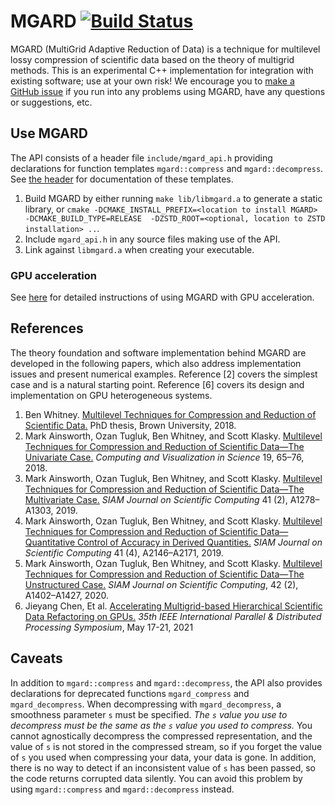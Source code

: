# MGARD [![Build Status][travis status]][travis]

MGARD (MultiGrid Adaptive Reduction of Data) is a technique for multilevel lossy compression of scientific data based on the theory of multigrid methods.
This is an experimental C++ implementation for integration with existing software; use at your own risk!
We encourage you to [make a GitHub issue][issue form] if you run into any problems using MGARD, have any questions or suggestions, etc.

## Use MGARD

The API consists of a header file `include/mgard_api.h` providing declarations for function templates `mgard::compress` and `mgard::decompress`.
See [the header][api] for documentation of these templates.

1. Build MGARD by either running `make lib/libmgard.a` to generate a static library, or `cmake -DCMAKE_INSTALL_PREFIX=<location to install MGARD> -DCMAKE_BUILD_TYPE=RELEASE  -DZSTD_ROOT=<optional, location to ZSTD installation> ..`.
2. Include `mgard_api.h` in any source files making use of the API.
3. Link against `libmgard.a` when creating your executable.

### GPU acceleration
See [here][gpu] for detailed instructions of using MGARD with GPU acceleration.

[travis]: https://travis-ci.org/CODARcode/MGARD
[travis status]: https://travis-ci.org/CODARcode/MGARD.svg?branch=master
[issue form]: https://github.com/CODARcode/MGARD/issues/new/choose
[api]: include/mgard_api.h
[gpu]: README_MGARD_GPU.md
## References

The theory foundation and software implementation behind MGARD are developed in the following papers, which also address implementation issues and present numerical examples.
Reference [2] covers the simplest case and is a natural starting point.
Reference [6] covers its design and implementation on GPU heterogeneous systems.
1. Ben Whitney. [Multilevel Techniques for Compression and Reduction of Scientific Data.][thesis] PhD thesis, Brown University, 2018.
2. Mark Ainsworth, Ozan Tugluk, Ben Whitney, and Scott Klasky. [Multilevel Techniques for Compression and Reduction of Scientific Data—The Univariate Case.][univariate] *Computing and Visualization in Science* 19, 65–76, 2018.
3. Mark Ainsworth, Ozan Tugluk, Ben Whitney, and Scott Klasky. [Multilevel Techniques for Compression and Reduction of Scientific Data—The Multivariate Case.][multivariate] *SIAM Journal on Scientific Computing* 41 (2), A1278–A1303, 2019.
4. Mark Ainsworth, Ozan Tugluk, Ben Whitney, and Scott Klasky. [Multilevel Techniques for Compression and Reduction of Scientific Data—Quantitative Control of Accuracy in Derived Quantities.][quantities] *SIAM Journal on Scientific Computing* 41 (4), A2146–A2171, 2019.
5. Mark Ainsworth, Ozan Tugluk, Ben Whitney, and Scott Klasky. [Multilevel Techniques for Compression and Reduction of Scientific Data—The Unstructured Case.][unstructured] *SIAM Journal on Scientific Computing*, 42 (2), A1402–A1427, 2020.
6. Jieyang Chen, Et al. [Accelerating Multigrid-based Hierarchical Scientific Data Refactoring on GPUs.][gpu] *35th IEEE International Parallel & 
Distributed Processing Symposium*, May 17-21, 2021

[thesis]: https://doi.org/10.26300/ya1v-hn97
[univariate]: https://doi.org/10.1007/s00791-018-00303-9
[multivariate]: https://doi.org/10.1137/18M1166651
[quantities]: https://doi.org/10.1137/18M1208885
[unstructured]: https://doi.org/10.1137/19M1267878
[gpu]: https://arxiv.org/pdf/2007.04457

## Caveats

In addition to `mgard::compress` and `mgard::decompress`, the API also provides declarations for deprecated functions `mgard_compress` and `mgard_decompress`.
When decompressing with `mgard_decompress`, a smoothness parameter `s` must be specified.
*The `s` value you use to decompress must be the same as the `s` value you used to compress.*
You cannot agnostically decompress the compressed representation, and the value of `s` is not stored in the compressed stream, so if you forget the value of `s` you used when compressing your data, your data is gone.
In addition, there is no way to detect if an inconsistent value of `s` has been passed, so the code returns corrupted data silently.
You can avoid this problem by using `mgard::compress` and `mgard::decompress` instead.
